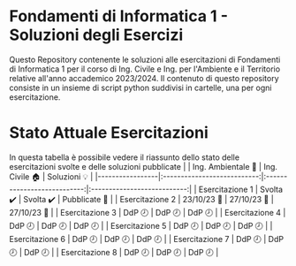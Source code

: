 # Fondamenti di Informatica 1 - Soluzioni degli Esercizi
Questo Repository contenente le soluzioni alle esercitazioni di Fondamenti di Informatica 1 per il corso di Ing. Civile e Ing. per l'Ambiente e il Territorio relative all'anno accademico 2023/2024.
Il contenuto di questo repository consiste in un insieme di script python suddivisi in cartelle, una per ogni esercitazione.

# Stato Attuale Esercitazioni
In questa tabella è possibile vedere il riassunto dello stato delle esercitazioni svolte e delle soluzioni pubblicate
|                 |  Ing. Ambientale :seedling: |     Ing. Civile :house:     |      Soluzioni :bulb:       |
|-----------------|:---------------------------:|:---------------------------:|:---------------------------:|
| Esercitazione 1 |  Svolta :heavy_check_mark:  |  Svolta :heavy_check_mark:  |    Pubblicate :paperclip:   |
| Esercitazione 2 |  23/10/23 :calendar:  |  27/10/23 :calendar:  |    27/10/23 :calendar:   |
| Esercitazione 3 |  DdP :clock8:  |  DdP :clock8:  |    DdP :clock8:   |
| Esercitazione 4 |  DdP :clock8:  |  DdP :clock8:  |    DdP :clock8:   |
| Esercitazione 5 |  DdP :clock8:  |  DdP :clock8:  |    DdP :clock8:   |
| Esercitazione 6 |  DdP :clock8:  |  DdP :clock8:  |    DdP :clock8:   |
| Esercitazione 7 |  DdP :clock8:  |  DdP :clock8:  |    DdP :clock8:   |
| Esercitazione 8 |  DdP :clock8:  |  DdP :clock8:  |    DdP :clock8:   |
